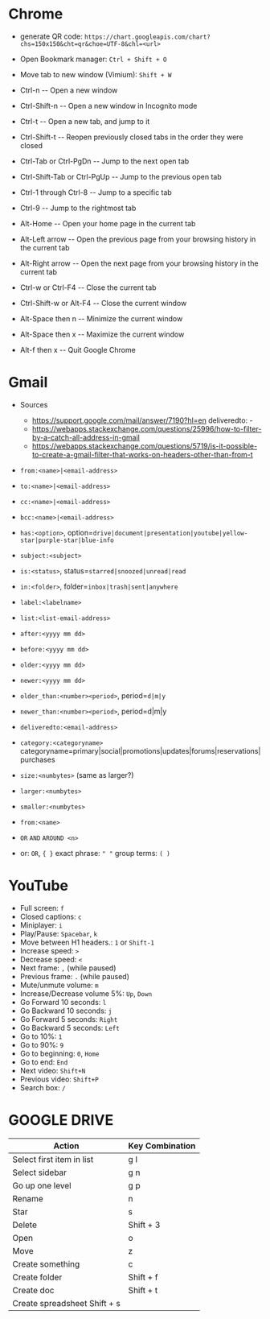 # Chrome

- generate QR code: `https://chart.googleapis.com/chart?chs=150x150&cht=qr&choe=UTF-8&chl=<url>`
- Open Bookmark manager: `Ctrl + Shift + O`

- Move tab to new window (Vimium): `Shift + W`

- Ctrl-n -- Open a new window
- Ctrl-Shift-n -- Open a new window in Incognito mode
- Ctrl-t -- Open a new tab, and jump to it
- Ctrl-Shift-t -- Reopen previously closed tabs in the order they were closed
- Ctrl-Tab or Ctrl-PgDn -- Jump to the next open tab
- Ctrl-Shift-Tab or Ctrl-PgUp -- Jump to the previous open tab
- Ctrl-1 through Ctrl-8 -- Jump to a specific tab
- Ctrl-9 -- Jump to the rightmost tab
- Alt-Home -- Open your home page in the current tab
- Alt-Left arrow -- Open the previous page from your browsing history in the current tab
- Alt-Right arrow -- Open the next page from your browsing history in the current tab
- Ctrl-w or Ctrl-F4 -- Close the current tab
- Ctrl-Shift-w or Alt-F4 -- Close the current window
- Alt-Space then n -- Minimize the current window
- Alt-Space then x -- Maximize the current window
- Alt-f then x -- Quit Google Chrome


# Gmail

- Sources
    - https://support.google.com/mail/answer/7190?hl=en deliveredto: -
    - https://webapps.stackexchange.com/questions/25996/how-to-filter-by-a-catch-all-address-in-gmail
    - https://webapps.stackexchange.com/questions/5719/is-it-possible-to-create-a-gmail-filter-that-works-on-headers-other-than-from-t

- `from:<name>|<email-address>`

- `to:<name>|<email-address>`

- `cc:<name>|<email-address>`

- `bcc:<name>|<email-address>`

- `has:<option>`, option=`drive|document|presentation|youtube|yellow-star|purple-star|blue-info`

- `subject:<subject>`

- `is:<status>`, status=`starred|snoozed|unread|read`

- `in:<folder>`, folder=`inbox|trash|sent|anywhere`

- `label:<labelname>`

- `list:<list-email-address>`

- `after:<yyyy mm dd>`

- `before:<yyyy mm dd>`

- `older:<yyyy mm dd>`

- `newer:<yyyy mm dd>`

- `older_than:<number><period>`, period=`d|m|y`

- `newer_than:<number><period>`, period=d|m|y

- `deliveredto:<email-address>`

- `category:<categoryname>` categoryname=primary|social|promotions|updates|forums|reservations|purchases

- `size:<numbytes>` (same as larger?)

- `larger:<numbytes>`

- `smaller:<numbytes>`

- `from:<name>`

- `OR` `AND` `AROUND <n>`
- or: `OR`, `{ }` exact phrase: `" "` group terms: `( )`

# YouTube

- Full screen: `f`
- Closed captions: `c`
- Miniplayer: `i`
- Play/Pause: `Spacebar`, `k`
- Move between H1 headers.: `1` or `Shift-1`
- Increase speed: `>`
- Decrease speed: `<`
- Next frame: `,` (while paused)
- Previous frame: `.` (while paused)
- Mute/unmute volume: `m`
- Increase/Decrease volume 5%: `Up`, `Down`
- Go Forward 10 seconds: `l`
- Go Backward 10 seconds: `j`
- Go Forward 5 seconds: `Right`
- Go Backward 5 seconds: `Left`
- Go to 10%: `1`
- Go to 90%: `9`
- Go to beginning: `0`, `Home`
- Go to end: `End`
- Next video: `Shift+N`
- Previous video: `Shift+P`
- Search box: `/`

# GOOGLE DRIVE
| Action | Key Combination |
| --- | --- |
| Select first item in list | g l |
| Select sidebar | g n |
| Go up one level | g p |
| Rename | n |
| Star | s |
| Delete | Shift + 3 |
| Open | o |
| Move | z |
| Create something | c |
| Create folder | Shift + f |
| Create doc | Shift + t |
| Create spreadsheet Shift + s |
